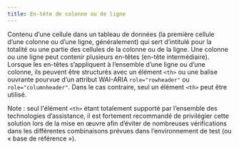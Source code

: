 ```yaml
---
title: En-tête de colonne ou de ligne
---
```


Contenu d’une cellule dans un tableau de données (la première cellule d’une colonne ou d’une ligne, généralement) qui sert d’intitulé pour la totalité ou une partie des cellules de la colonne ou de la ligne. Une colonne ou une ligne peut contenir plusieurs en-têtes (en-tête intermédiaire). Lorsque les en-têtes s’appliquent à l’ensemble d’une ligne ou d’une colonne, ils peuvent être structurés avec un élément `<th>` ou une balise ouvrante pourvue d’un attribut WAI-ARIA `role="rowheader"` ou `role="columnheader"`. Dans le cas contraire, seul un élément `<th>` peut être utilisé.

Note : seul l'élément `<th>` étant totalement supporté par l’ensemble des technologies d’assistance, il est fortement recommandé de privilégier cette solution lors de la mise en œuvre afin d’éviter de nombreuses vérifications dans les différentes combinaisons prévues dans l’environnement de test (ou « base de référence »).

